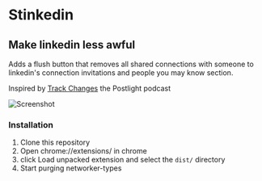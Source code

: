 # Stinkedin
## Make linkedin less awful

Adds a flush button that removes all shared connections with someone to linkedin's connection invitations and people you may know section.

Inspired by [Track Changes](https://trackchanges.postlight.com/) the Postlight podcast

![Screenshot](https://www.dropbox.com/s/1cascdcum2sjp1e/Screenshot%202017-11-12%2015.18.14.png?dl=0)

### Installation

1. Clone this repository
2. Open chrome://extensions/ in chrome
3. click Load unpacked extension and select the `dist/` directory
4. Start purging networker-types
